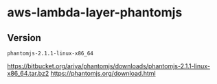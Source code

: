 # aws-lambda-layer-phantomjs

## Version

`phantomjs-2.1.1-linux-x86_64`

https://bitbucket.org/ariya/phantomjs/downloads/phantomjs-2.1.1-linux-x86_64.tar.bz2
https://phantomjs.org/download.html